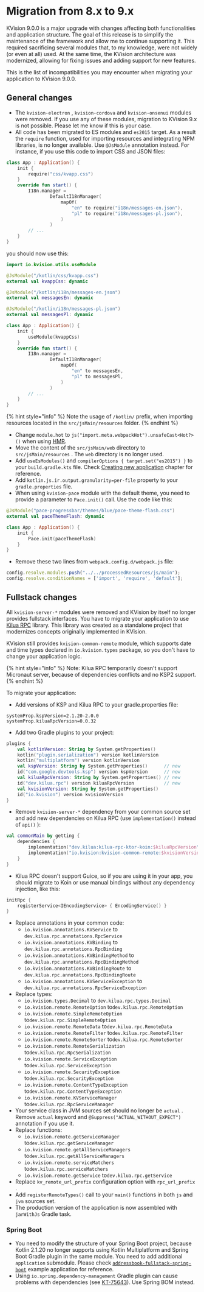 # Migration from 8.x to 9.x

KVision 9.0.0 is a major upgrade with changes affecting both functionalities and application structure. The goal of this release is to simplify the maintenance of the framework and allow me to continue supporting it. This required sacrificing several modules that, to my knowledge, were not widely (or even at all) used. At the same time, the KVision architecture was modernized, allowing for fixing issues and adding support for new features.

This is the list of incompatibilities you may encounter when migrating your application to KVision 9.0.0.

## General changes

* The `kvision-electron` , `kvision-cordova`  and `kvision-onsenui` modules were removed. If you use any of these modules, migration to KVision 9.x is not possible. Please let me know if this is your case.
* All code has been migrated to ES modules and `es2015` target. As a result the `require` function, used for importing resources and integrating NPM libraries, is no longer available. Use `@JsModule` annotation instead. For instance, if you use this code to import CSS and JSON files:

```kotlin
class App : Application() {
    init {
        require("css/kvapp.css")
    }
    override fun start() {
        I18n.manager =
                DefaultI18nManager(
                    mapOf(
                        "en" to require("i18n/messages-en.json"),
                        "pl" to require("i18n/messages-pl.json"),
                    )
                )
        // ...
    }
}
```

you should now use this:

```kotlin
import io.kvision.utils.useModule

@JsModule("/kotlin/css/kvapp.css")
external val kvappCss: dynamic

@JsModule("/kotlin/i18n/messages-en.json")
external val messagesEn: dynamic

@JsModule("/kotlin/i18n/messages-pl.json")
external val messagesPl: dynamic

class App : Application() {
    init {
        useModule(kvappCss)
    }
    override fun start() {
        I18n.manager =
                DefaultI18nManager(
                    mapOf(
                        "en" to messagesEn,
                        "pl" to messagesPl,
                    )
                )
        // ...
    }
}
```

{% hint style="info" %}
Note the usage of `/kotlin/` prefix, when importing resources located in the `src/jsMain/resources` folder.
{% endhint %}

* Change `module.hot` to `js("import.meta.webpackHot").unsafeCast<Hot?>()` when using [HMR](../1.-getting-started-1/hot-module-replacement.md).
* Move the content of the `src/jsMain/web` directory to `src/jsMain/resources` . The `web` directory is no longer used.
* Add `useEsModules()` and `compilerOptions { target.set("es2015") }` to your `build.gradle.kts` file. Check [Creating new application](../1.-getting-started-1/creating-a-new-application.md) chapter for reference.
* Add `kotlin.js.ir.output.granularity=per-file` property to your `gradle.properties` file.
* When using `kvision-pace` module with the default theme, you need to provide a parameter to `Pace.init()` call. Use the code like this:

```kotlin
@JsModule("pace-progressbar/themes/blue/pace-theme-flash.css")
external val paceThemeFlash: dynamic

class App : Application() {
    init {
        Pace.init(paceThemeFlash)
    }
}
```

* Remove these two lines from `webpack.config.d/webpack.js` file:

```javascript
config.resolve.modules.push("../../processedResources/js/main");
config.resolve.conditionNames = ['import', 'require', 'default'];
```

## Fullstack changes

All `kvision-server-*` modules were removed and KVision by itself no longer provides fullstack interfaces. You have to migrate your application to use [Kilua RPC](https://github.com/rjaros/kilua-rpc) library. This library was created as a standalone project that modernizes concepts originally implemented in KVision.&#x20;

KVision still provides `kvision-common-remote` module, which supports date and time types declared in `io.kvision.types` package, so you don't have to change your application logic.

{% hint style="info" %}
Note: Kilua RPC temporarily doesn't support Micronaut server, because of dependencies conflicts and no KSP2 support.
{% endhint %}

To migrate your application:

* Add versions of KSP and Kilua RPC to your gradle.properties file:

```properties
systemProp.kspVersion=2.1.20-2.0.0
systemProp.kiluaRpcVersion=0.0.32
```

* Add two Gradle plugins to your project:

```kotlin
plugins {
    val kotlinVersion: String by System.getProperties()
    kotlin("plugin.serialization") version kotlinVersion
    kotlin("multiplatform") version kotlinVersion
    val kspVersion: String by System.getProperties()      // new
    id("com.google.devtools.ksp") version kspVersion      // new
    val kiluaRpcVersion: String by System.getProperties() // new
    id("dev.kilua.rpc") version kiluaRpcVersion           // new
    val kvisionVersion: String by System.getProperties()
    id("io.kvision") version kvisionVersion
}
```

* Remove `kvision-server-*` dependency from your common source set and add new dependencies on Kilua RPC (use `implementation()` instead of `api()` ):

```kotlin
val commonMain by getting {
    dependencies {
        implementation("dev.kilua:kilua-rpc-ktor-koin:$kiluaRpcVersion")
        implementation("io.kvision:kvision-common-remote:$kvisionVersion")
    }
}
```

* Kilua RPC doesn't support Guice, so if you are using it in your app, you should migrate to Koin or use manual bindings without any dependency injection, like this:

```kts
initRpc {
    registerService<IEncodingService> { EncodingService() }
}
```

* Replace annotations in your common code:
  * `io.kvision.annotations.KVService` to `dev.kilua.rpc.annotations.RpcService`
  * `io.kvision.annotations.KVBinding` to `dev.kilua.rpc.annotations.RpcBinding`&#x20;
  * `io.kvision.annotations.KVBindingMethod` to `dev.kilua.rpc.annotations.RpcBindingMethod`&#x20;
  * `io.kvision.annotations.KVBindingRoute` to `dev.kilua.rpc.annotations.RpcBindingRoute`&#x20;
  * `io.kvision.annotations.KVServiceException` to `dev.kilua.rpc.annotations.RpcServiceException`&#x20;
* Replace types:
  * &#x20;`io.kvision.types.Decimal` to `dev.kilua.rpc.types.Decimal`&#x20;
  * `io.kvision.remote.RemoteOption` to`dev.kilua.rpc.RemoteOption`&#x20;
  * `io.kvision.remote.SimpleRemoteOption` to`dev.kilua.rpc.SimpleRemoteOption`&#x20;
  * `io.kvision.remote.RemoteData` to`dev.kilua.rpc.RemoteData`&#x20;
  * `io.kvision.remote.RemoteFilter` to`dev.kilua.rpc.RemoteFilter`&#x20;
  * `io.kvision.remote.RemoteSorter` to`dev.kilua.rpc.RemoteSorter`&#x20;
  * `io.kvision.remote.RemoteSerialization` to`dev.kilua.rpc.RpcSerialization`&#x20;
  * `io.kvision.remote.ServiceException` to`dev.kilua.rpc.ServiceException`&#x20;
  * `io.kvision.remote.SecurityException` to`dev.kilua.rpc.SecurityException`&#x20;
  * `io.kvision.remote.ContentTypeException` to`dev.kilua.rpc.ContentTypeException`&#x20;
  * `io.kvision.remote.KVServiceManager` to`dev.kilua.rpc.RpcServiceManager`&#x20;
* Your service class in JVM sources set should no longer be `actual` . Remove `actual` keyword and `@Suppress("ACTUAL_WITHOUT_EXPECT")` annotation if you use it.
* Replace functions:
  * `io.kvision.remote.getServiceManager` to`dev.kilua.rpc.getServiceManager`&#x20;
  * `io.kvision.remote.getAllServiceManagers` to`dev.kilua.rpc.getAllServiceManagers`&#x20;
  * `io.kvision.remote.serviceMatchers` to`dev.kilua.rpc.serviceMatchers`&#x20;
  * `io.kvision.remote.getService` to`dev.kilua.rpc.getService`&#x20;
* Replace `kv_remote_url_prefix` configuration option with `rpc_url_prefix` .
* Add `registerRemoteTypes()` call to your `main()` functions in both `js` and `jvm` sources set.
* The production version of the application is now assembled with `jarWithJs` Gradle task.

### Spring Boot

* You need to modify the structure of your Spring Boot project, because Kotlin 2.1.20 no longer supports using Kotlin Multiplatform and Spring Boot Gradle plugin in the same module. You need to add additional `application` submodule. Please check [`addressbook-fullstack-spring-boot`](https://github.com/rjaros/kvision-examples/tree/master/addressbook-fullstack-spring-boot) example application for reference.
* Using `io.spring.dependency-management` Gradle plugin can cause problems with dependencies (see [KT-75643](https://youtrack.jetbrains.com/issue/KT-75643)). Use Spring BOM instead.
